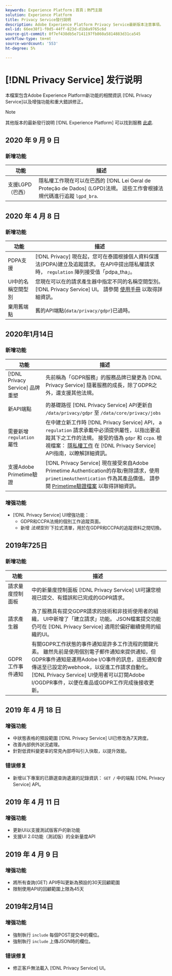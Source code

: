 ```yaml
---
keywords: Experience Platform；首頁；熱門主題
solution: Experience Platform
title: Privacy Service發行說明
description: Adobe Experience Platform Privacy Service最新版本注意事項。
exl-id: 66ee38f1-f0d5-44ff-823d-d1b8a9765c6d
source-git-commit: 0f7ef438db5e7141197fb860a5814883d31ca545
workflow-type: tm+mt
source-wordcount: '553'
ht-degree: 5%

---
```


# [!DNL Privacy Service] 发行说明

本檔案包含Adobe Experience Platform新功能的相關資訊 [!DNL Privacy Service]以及增強功能和重大錯誤修正。

>[!NOTE]
>
>其他版本的最新發行說明 [!DNL Experience Platform] 可以找到服務 [此處](../release-notes/latest/latest.md).

## 2020 年 9 月 9 日

### 新增功能

| 功能 | 描述 |
| --- | --- |
| 支援LGPD （巴西） | 隱私權工作現在可以在巴西的 [!DNL Lei Geral de Proteção de Dados] (LGPD)法規。 這些工作會根據法規代碼進行追蹤 `lgpd_bra`. |

## 2020 年 4 月 8 日

### 新增功能

| 功能 | 描述 |
| --- | --- |
| PDPA支援 | [!DNL Privacy] 現在起，您可在泰國根據個人資料保護法(PDPA)建立及追蹤請求。 在API中提出隱私權請求時， `regulation` 陣列接受值「pdpa_tha」。 |
| UI中的名稱空間型別 | 您現在可以在的請求產生器中指定不同的名稱空間型別。 [!DNL Privacy Service] UI。 請參閱 [使用手冊](ui/user-guide.md) 以取得詳細資訊。 |
| 棄用舊端點 | 舊的API端點(`data/privacy/gdpr`)已過時。 |

## 2020年1月14日

### 新增功能

| 功能 | 描述 |
| --- | --- |
| [!DNL Privacy Service] 品牌重塑 | 先前稱為「GDPR服務」的服務品牌已變更為 [!DNL Privacy Service] 隨著服務的成長，除了GDPR之外，還支援其他法規。 |
| 新API端點 | 的基礎路徑 [!DNL Privacy Service] API更新自 `/data/privacy/gdpr` 至 `/data/core/privacy/jobs` |
| 需要新增 `regulation` 屬性 | 在中建立新工作時 [!DNL Privacy Service] API， a `regulation` 請求承載中必須提供屬性，以指出要追蹤其下之工作的法規。 接受的值為 `gdpr` 和 `ccpa`. 檢視檔案： [隱私權工作](api/privacy-jobs.md) 在 [!DNL Privacy Service] API指南，以瞭解詳細資訊。 |
| 支援Adobe Primetime驗證 | [!DNL Privacy Service] 現在接受來自Adobe Primetime Authentication的存取/刪除請求，使用 `primetimeAuthentication` 作為其產品價值。 請參閱 [Primetime驗證檔案](https://tve.helpdocsonline.com/how-to-make-a-privacy-request) 以取得詳細資訊。 |

### 增强功能

* [!DNL Privacy Service] UI增強功能：
   * GDPR和CCPA法規的個別工作追蹤頁面。
   * 新增 *法規型別* 下拉式清單，用於在GDPR和CCPA的追蹤資料之間切換。

## 2019年725日

### 新增功能

| 功能 | 描述 |
| --- | --- |
| 請求量度控制面板 | 中的新量度控制面板 [!DNL Privacy Service] UI可讓您檢視已提交、有錯誤和已完成的GDPR請求。 |
| 請求產生器 | 為了服務具有提交GDPR請求的技術和非技術使用者的組織， UI中新增了「建立請求」功能。 JSON檔案提交功能仍可在 [!DNL Privacy Service] 適用於偏好繼續使用的組織的UI。 |
| GDPR工作事件通知 | 有關GDPR工作狀態的事件通知是許多工作流程的關鍵元素。 雖然先前是使用個別電子郵件通知來提供通知，但GDPR事件通知是運用Adobe I/O事件的訊息，這些通知會傳送至已設定的webhook，以促進工作請求自動化。 [!DNL Privacy Service] UI使用者可以訂閱Adobe I/OGDPR事件，以便在產品或GDPR工作完成後接收更新。 |

## 2019 年 4 月 18 日

### 增强功能

* 中狀態表格的預設範圍 [!DNL Privacy Service] UI已修改為7天跨度。
* 改善內部例外狀況處理。
* 針對低資料變更率的常見內部呼叫引入快取，以提升效能。

### 错误修复

* 新增以下專案的已篩選查詢遺漏的記錄資訊： `GET /` 中的端點 [!DNL Privacy Service] API。

## 2019 年 4 月 11 日

### 增强功能

* 更新UI以支援測試版客戶的新功能
* 支援UI 2.0功能（測試版）的全新量度API

## 2019 年 4 月 9 日

### 增强功能

* 將所有查詢(GET) API呼叫更新為預設的30天回顧範圍
* 限制使用API的回顧範圍上限為45天

## 2019年2月14日

### 增强功能

* 強制執行 `include` 每個POST提交中的欄位。
* 強制執行 `include` 上傳JSON時的欄位。

### 错误修复

* 修正客戶無法載入 [!DNL Privacy Service] UI。
